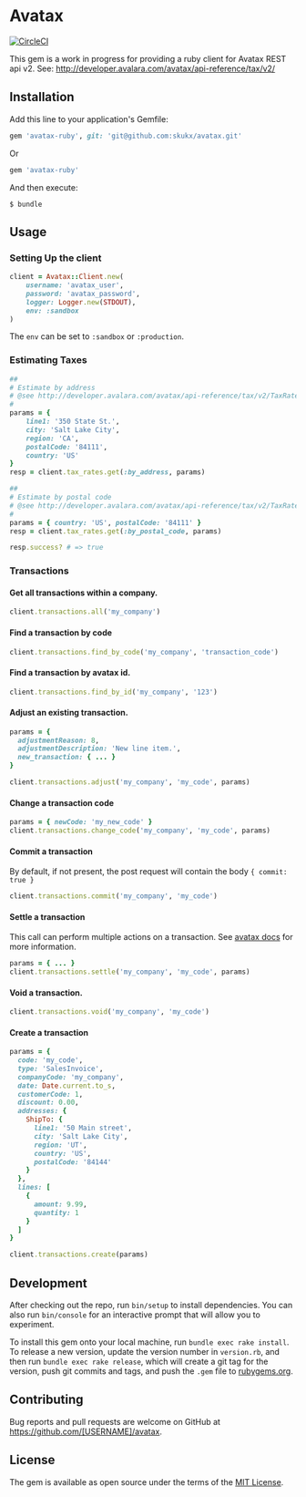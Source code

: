 # Avatax
[![CircleCI](https://circleci.com/gh/skukx/avatax.svg?style=shield)](https://circleci.com/gh/skukx/avatax)

This gem is a work in progress for providing a ruby client for Avatax REST api v2.
See: http://developer.avalara.com/avatax/api-reference/tax/v2/

## Installation

Add this line to your application's Gemfile:

```ruby
gem 'avatax-ruby', git: 'git@github.com:skukx/avatax.git'
```

Or

```ruby
gem 'avatax-ruby'
```

And then execute:

    $ bundle

## Usage

### Setting Up the client
```ruby
client = Avatax::Client.new(
    username: 'avatax_user',
    password: 'avatax_password',
    logger: Logger.new(STDOUT),
    env: :sandbox
)
```
The `env` can be set to `:sandbox` or `:production`.

### Estimating Taxes
```ruby
##
# Estimate by address
# @see http://developer.avalara.com/avatax/api-reference/tax/v2/TaxRates/#ApiV2TaxratesByaddressGet
#
params = {
    line1: '350 State St.',
    city: 'Salt Lake City',
    region: 'CA',
    postalCode: '84111',
    country: 'US'
}
resp = client.tax_rates.get(:by_address, params)

##
# Estimate by postal code
# @see http://developer.avalara.com/avatax/api-reference/tax/v2/TaxRates/#ApiV2TaxratesBypostalcodeGet
#
params = { country: 'US', postalCode: '84111' }
resp = client.tax_rates.get(:by_postal_code, params)

resp.success? # => true
```

### Transactions

#### Get all transactions within a company.
```ruby
client.transactions.all('my_company')
```

#### Find a transaction by code
```ruby
client.transactions.find_by_code('my_company', 'transaction_code')
```

#### Find a transaction by avatax id.
```ruby
client.transactions.find_by_id('my_company', '123')
```

#### Adjust an existing transaction.
```ruby
params = {
  adjustmentReason: 8,
  adjustmentDescription: 'New line item.',
  new_transaction: { ... }
}

client.transactions.adjust('my_company', 'my_code', params)
```

#### Change a transaction code
```ruby
params = { newCode: 'my_new_code' }
client.transactions.change_code('my_company', 'my_code', params)
```

#### Commit a transaction
By default, if not present, the post request will contain the body `{ commit: true }`

```ruby
client.transactions.commit('my_company', 'my_code')
```

#### Settle a transaction
This call can perform multiple actions on a transaction. See [avatax docs](https://developer.avalara.com/avatax/api-reference/tax/v2/Transactions/#SettleTransaction) for more information.
```ruby
params = { ... }
client.transactions.settle('my_company', 'my_code', params)
```

#### Void a transaction.
```ruby
client.transactions.void('my_company', 'my_code')
```

#### Create a transaction
```ruby
params = {
  code: 'my_code',
  type: 'SalesInvoice',
  companyCode: 'my_company',
  date: Date.current.to_s,
  customerCode: 1,
  discount: 0.00,
  addresses: {
    ShipTo: {
      line1: '50 Main street',
      city: 'Salt Lake City',
      region: 'UT',
      country: 'US',
      postalCode: '84144'
    }
  },
  lines: [
    {
      amount: 9.99,
      quantity: 1
    }
  ]
}

client.transactions.create(params)
```

## Development

After checking out the repo, run `bin/setup` to install dependencies. You can also run `bin/console` for an interactive prompt that will allow you to experiment.

To install this gem onto your local machine, run `bundle exec rake install`. To release a new version, update the version number in `version.rb`, and then run `bundle exec rake release`, which will create a git tag for the version, push git commits and tags, and push the `.gem` file to [rubygems.org](https://rubygems.org).

## Contributing

Bug reports and pull requests are welcome on GitHub at https://github.com/[USERNAME]/avatax.


## License

The gem is available as open source under the terms of the [MIT License](http://opensource.org/licenses/MIT).
